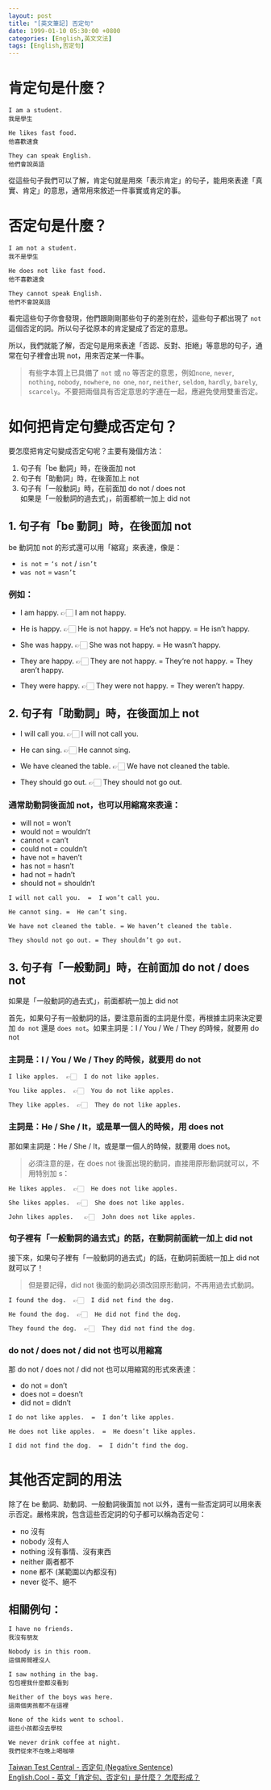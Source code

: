 ```yaml
---
layout: post
title: "[英文筆記] 否定句"
date: 1999-01-10 05:30:00 +0800
categories: [English,英文文法]
tags: [English,否定句]
---
```



# 肯定句是什麼？

```
I am a student.
我是學生

He likes fast food.
他喜歡速食

They can speak English.
他們會說英語
```

從這些句子我們可以了解，肯定句就是用來「表示肯定」的句子，能用來表達「真實、肯定」的意思，通常用來敘述一件事實或肯定的事。


# 否定句是什麼？

```
I am not a student.
我不是學生

He does not like fast food.
他不喜歡速食

They cannot speak English.
他們不會說英語
```

看完這些句子你會發現，他們跟剛剛那些句子的差別在於，這些句子都出現了 `not` 這個否定的詞。所以句子從原本的肯定變成了否定的意思。

所以，我們就能了解，否定句是用來表達「否認、反對、拒絕」等意思的句子，通常在句子裡會出現 not，用來否定某一件事。

> 有些字本質上已具備了 `not` 或 `no` 等否定的意思，例如`none`, `never`, `nothing`, `nobody`, `nowhere`, `no one`, `nor`, `neither`, `seldom`, `hardly`, `barely`, `scarcely`。不要把兩個具有否定意思的字連在一起，應避免使用雙重否定。


# 如何把肯定句變成否定句？

要怎麼把肯定句變成否定句呢？主要有幾個方法：

1. 句子有「be 動詞」時，在後面加 not
2. 句子有「助動詞」時，在後面加上 not
3. 句子有「一般動詞」時，在前面加 do not / does not     
如果是「一般動詞的過去式」，前面都統一加上 did not



## 1. 句子有「be 動詞」時，在後面加 not

be 動詞加 not 的形式還可以用「縮寫」來表達，像是： 
- `is not` = `‘s not` / `isn’t`
- `was not` = `wasn’t` 

### 例如：

- I am happy.  👉🏻  I am not happy.

- He is happy.  👉🏻  He is not happy. = He‘s not happy. = He isn’t happy.

- She was happy.  👉🏻  She was not happy. = He wasn’t happy.

- They are happy.  👉🏻  They are not happy. =  They‘re not happy.  =  They aren’t happy.

- They were happy. 👉🏻  They were not happy. = They weren’t happy.


## 2. 句子有「助動詞」時，在後面加上 not

- I will call you.  👉🏻  I will not call you.

- He can sing.  👉🏻  He cannot sing.

- We have cleaned the table.  👉🏻  We have not cleaned the table.

- They should go out.  👉🏻  They should not go out.

### 通常助動詞後面加 not，也可以用縮寫來表達：

- will not = won’t
- would not = wouldn’t
- cannot = can’t
- could not = couldn’t
- have not = haven’t
- has not = hasn’t
- had not = hadn’t
- should not = shouldn’t


```
I will not call you.  =  I won’t call you.

He cannot sing. =  He can’t sing.

We have not cleaned the table. = We haven’t cleaned the table.

They should not go out. = They shouldn’t go out.
```

## 3. 句子有「一般動詞」時，在前面加 do not / does not     
如果是「一般動詞的過去式」，前面都統一加上 did not

首先，如果句子有一般動詞的話，要注意前面的主詞是什麼，再根據主詞來決定要加 `do not` 還是 `does not`。如果主詞是：I / You / We / They 的時候，就要用 do not

### 主詞是：I / You / We / They 的時候，就要用 do not

```
I like apples.  👉🏻  I do not like apples.

You like apples.  👉🏻  You do not like apples.

They like apples.  👉🏻  They do not like apples.
```

### 主詞是：He / She / It，或是單一個人的時候，用 does not

那如果主詞是：He / She / It，或是單一個人的時候，就要用 does not。

> 必須注意的是，在 does not 後面出現的動詞，直接用原形動詞就可以，不用特別加 s：


```
He likes apples.  👉🏻  He does not like apples.

She likes apples.  👉🏻  She does not like apples.

John likes apples.   👉🏻  John does not like apples.
```

### 句子裡有「一般動詞的過去式」的話，在動詞前面統一加上 did not

接下來，如果句子裡有「一般動詞的過去式」的話，在動詞前面統一加上 did not 就可以了！

> 但是要記得，did not 後面的動詞必須改回原形動詞，不再用過去式動詞。

```
I found the dog.  👉🏻  I did not find the dog.

He found the dog.  👉🏻  He did not find the dog.

They found the dog.  👉🏻  They did not find the dog.
```

### do not / does not / did not 也可以用縮寫

那 do not / does not / did not 也可以用縮寫的形式來表達：

- do not = don’t
- does not = doesn’t
- did not = didn’t

```
I do not like apples.  =  I don’t like apples.

He does not like apples.  =  He doesn’t like apples.

I did not find the dog.  =  I didn’t find the dog.
```


# 其他否定詞的用法

除了在 be 動詞、助動詞、一般動詞後面加 not 以外，還有一些否定詞可以用來表示否定。嚴格來說，包含這些否定詞的句子都可以稱為否定句：

- no  沒有
- nobody  沒有人
- nothing  沒有事情、沒有東西
- neither  兩者都不
- none  都不  (某範圍以內都沒有)
- never  從不、絕不

## 相關例句：

```
I have no friends.
我沒有朋友

Nobody is in this room.
這個房間裡沒人

I saw nothing in the bag.
包包裡我什麼都沒看到

Neither of the boys was here.
這兩個男孩都不在這裡

None of the kids went to school.
這些小孩都沒去學校

We never drink coffee at night.
我們從來不在晚上喝咖啡
```


[Taiwan Test Central - 否定句 (Negative Sentence)](http://www.taiwantestcentral.com/grammar/Title.aspx?ID=396)      
[English.Cool - 英文「肯定句、否定句」是什麼？ 怎麼形成？](https://english.cool/affirmative-negative-sentences/)